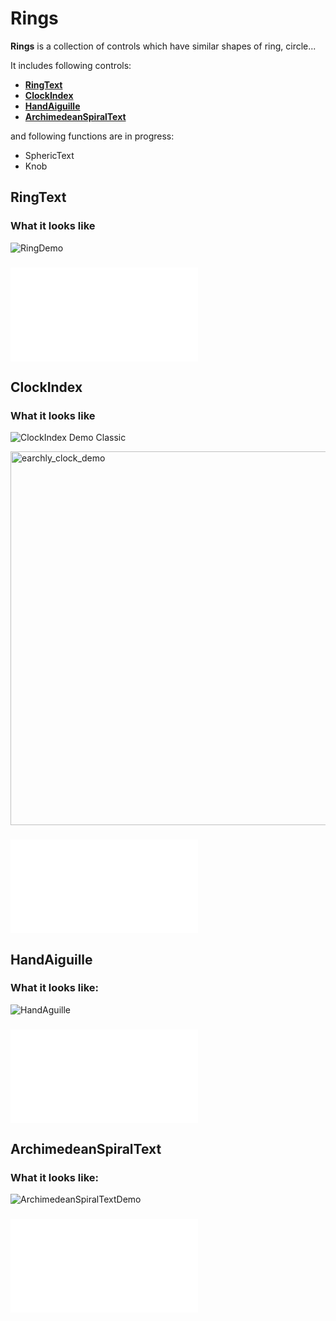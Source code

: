 # Rings

**Rings** is a collection of controls which have similar shapes of ring, circle...

It includes following controls:

* **[RingText](#ringtext)**
* **[ClockIndex](#clockindex)**
* **[HandAiguille](#handaiguille)**
* **[ArchimedeanSpiralText](#archimedeanspiraltext)**

and following functions are in progress:
* SphericText
* Knob

## RingText

### What it looks like
![RingDemo](https://user-images.githubusercontent.com/1284944/115984682-fb26a700-a5da-11eb-8a59-a1554ec41bdf.gif)

### ![How to use it](Sources/Rings/RingText.md)

## ClockIndex

### What it looks like
![ClockIndex Demo Classic](https://user-images.githubusercontent.com/1284944/116664495-26d6d200-a9cb-11eb-906c-7ffe659dcfbc.gif)

<img width="598" alt="earchly_clock_demo" src="https://user-images.githubusercontent.com/1284944/116664737-73baa880-a9cb-11eb-97e1-afcb49dfcfcd.png">

### ![How to use it](Sources/Rings/ClockIndex.md)

## HandAiguille

### What it looks like:
![HandAguille](https://user-images.githubusercontent.com/1284944/118101511-47128200-b40a-11eb-870f-90ac2f2a302a.gif)

### ![How to use it](Sources/Rings/HandAiguille.md)

## ArchimedeanSpiralText

### What it looks like:
![ArchimedeanSpiralTextDemo](https://user-images.githubusercontent.com/1284944/117950922-3ef10e80-b346-11eb-9da1-50b0f87990a2.gif)

### ![How to use it](Sources/Rings/ArchimedeanSpiralText.md)
